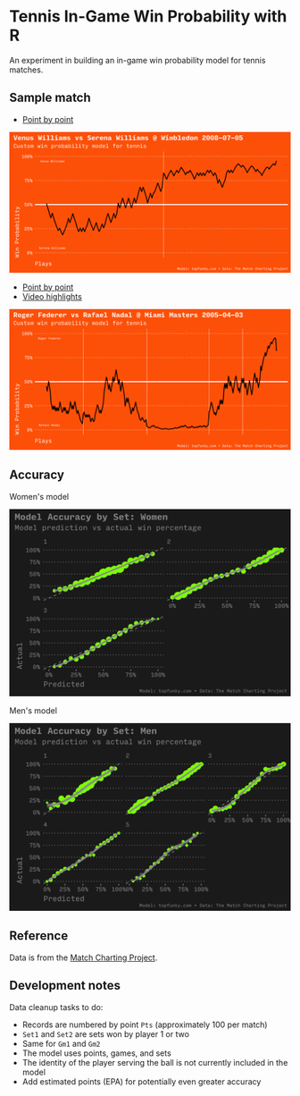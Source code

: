# Tennis In-Game Win Probability with R

An experiment in building an in-game win probability model for tennis matches.

## Sample match

- [Point by point](http://www.tennisabstract.com/charting/20080705-W-Wimbledon-F-Venus_Williams-Serena_Williams.html)

![Venus v Sabrina](out/w/20080705-W-Wimbledon-F-Venus_Williams-Serena_Williams.png)

- [Point by point](http://www.tennisabstract.com/charting/20050403-M-Miami_Masters-F-Roger_Federer-Rafael_Nadal.html)
- [Video highlights](https://www.youtube.com/watch?v=QKlXGgbwwJI)

![Federer v Nadal](out/m/20050403-M-Miami_Masters-F-Roger_Federer-Rafael_Nadal.png)

## Accuracy

Women's model

![Accuracy Women](out/accuracy-w.png)

Men's model

![Accuracy Men](out/accuracy-m.png)

## Reference

Data is from the [Match Charting Project](https://github.com/JeffSackmann/tennis_MatchChartingProject).

## Development notes

Data cleanup tasks to do:

- Records are numbered by point `Pts` (approximately 100 per match)
- `Set1` and `Set2` are sets won by player 1 or two
- Same for `Gm1` and `Gm2`
- The model uses points, games, and sets
- The identity of the player serving the ball is not currently included in the model
- Add estimated points (EPA) for potentially even greater accuracy
